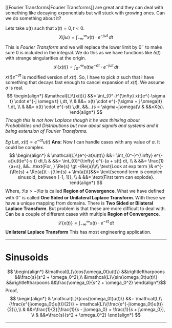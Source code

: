 [[Fourier Transforms|Fourier Transforms]] are great and they can deal with something like decaying exponentials but will stuck with growing ones. Can we do something about it?

Lets take $x(t)$ such that $x(t) = 0, t \lt 0$.
$$X(j\omega) = \int_{-\infty}^{\infty} x(t) \cdot e^{-j \omega t} \,dt$$
This is *Fourier Transform* and we will replace the lower limit by $0^-$ to make sure $0$ is included in the integral. We do this as we have functions like $\delta(t)$ with strange singularities at the origin.
$$\mathcal{L}\{x(t)\} = \int_{0^-}^{\infty} x(t)e^{-\sigma t} \cdot e^{-j \omega t} \,dt$$
$x(t)e^{-\sigma t}$ is modified version of $x(t)$. So, I have to pick $\sigma$ such that I have something that decays fast enough to cancel expansion of $x(t)$. We assume $\sigma$ is real.
$$
\begin{align*}
&\mathcal{L}\{x(t)\} &&= \int_{0^-}^{\infty} x(t)e^{-\sigma t} \cdot e^{-j \omega t} \,dt, \\
& &&= x(t) \cdot e^{-(\sigma + j \omega)t} \,dt, \\
& &&= x(t) \cdot e^{-st} \,dt, &&...(s = \sigma+j\omega)\\
& &&=X(s).
\end{align*}
$$
*Though this is not how Laplace though it he was thinking about Probabilities and Distributions but now about signals and systems and it being extension of Fourier Transforms.* 

*Eg* Let, $x(t) = e^{-at}u(t)$
**Ans:**  Now I can handle cases with any value of $a$. It could be complex.
$$
\begin{align*}
& \mathcal{L}\{e^{-at}u(t)\} &&= \int_{0^-}^{\infty} e^{-at}u(t)e^{-s t} dt,\\
& &&= \int_{0}^{\infty} e^{-(a + s)t} dt, \\
& &&= \frac{1}{a+s}, &&...\text{For, } \Re{s} \gt -\Re{a}\\\\
\text{Look at exp term }& e^{-(\Re{s} + \Re{a})t - j(\Im{s} + \Im{a})t}&&= \text{second term is complex sinusoid, between {-1, 1}}, \\
& &&= \text{First term can explode}.
\end{align*}
$$Where, $\Re{s} \gt -\Re{a}$ is called **Region of Convergence**.
What we have defined with $0^-$ is called **One Sided or Unilateral Laplace Transform**. With these we have a unique mapping from domains.
There is **Two Sided or Bilateral Laplace Transform**. But problem is that these are more difficult to deal with. Can be a couple of different cases with multiple **Region of Convergence**.
$$\mathcal{L}\{x(t)\} = \int_{-\infty}^{\infty} x(t) \cdot e^{-s t} \,dt$$
**Unilateral Laplace Transform** This has most engineering application.
***
# Sinusoids
$$
\begin{align*}
&\mathcal{L}\{cos(\omega_0t)u(t)\} &&\rightleftharpoons &&\frac{s}{s^2 + \omega_0^2},\\
&\mathcal{L}\{sin(\omega_0t)u(t)\} &&\rightleftharpoons &&\frac{\omega_0}{s^2 + \omega_0^2}
\end{align*}$$Proof,
$$
\begin{align*}
& \mathcal{L}\{cos(\omega_0t)u(t)\} &&= \mathcal{L}\{\frac{e^{j\omega_0t}u(t)}{2}\} + \mathcal{L}\{\frac{e^{-j\omega_0t}u(t)}{2}\},\\
& &&=\frac{1}{2}[\frac{1}{s - j\omega_0} + \frac{1}{s + j\omega_0}], \\
& &&=\frac{s}{s^2 + \omega_0^2}
\end{align*}
$$
***

